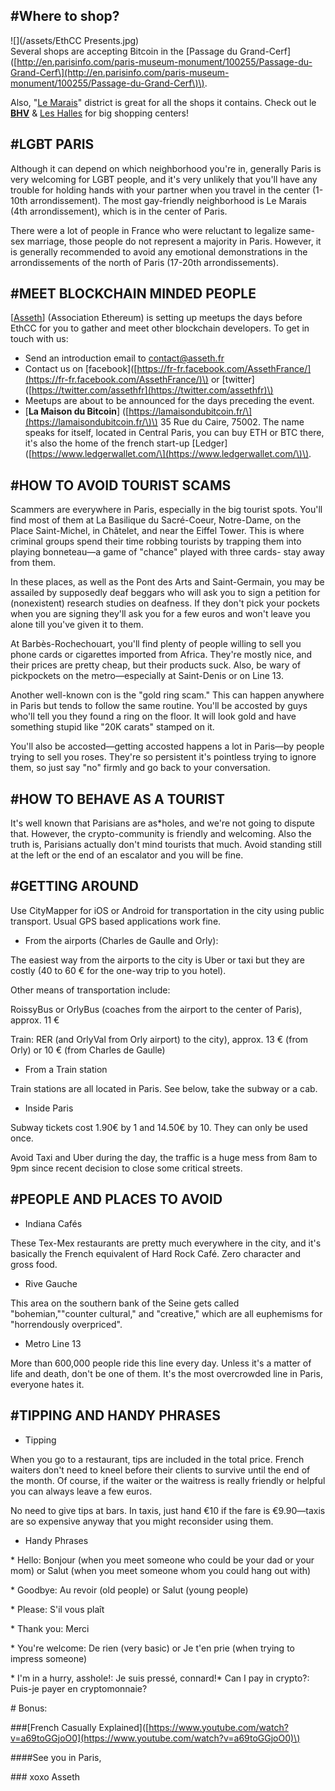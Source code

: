 ## **\#Where to shop?**

![](/assets/EthCC Presents.jpg)  
Several shops are accepting Bitcoin in the \[Passage du Grand-Cerf\] \([http://en.parisinfo.com/paris-museum-monument/100255/Passage-du-Grand-Cerf\](http://en.parisinfo.com/paris-museum-monument/100255/Passage-du-Grand-Cerf\)\).

Also, "[Le Marais](https://www.google.com/maps/place/Le+Marais,+Paris/@48.86188,2.3414072,16z/data=!4m5!3m4!1s0x47e66e03cdce4ae9:0x38cfa580446f9e46!8m2!3d48.8587029!4d2.3588038)" district is great for all the shops it contains. Check out le [**BHV**](https://www.google.com/maps/place/LE+BHV+MARAIS/@48.8574612,2.3533061,15z/data=!4m2!3m1!1s0x0:0x57f1526a10429379?sa=X&ved=0ahUKEwjCtevSpLnZAhUOSK0KHZLmB4AQ_BIIpwEwEQ) & [Les Halles](https://www.google.com/maps/place/Les+Halles,+75001+Paris/data=!4m2!3m1!1s0x47e66e18a5f84801:0x6eb5daa624bdebd2?sa=X&ved=0ahUKEwj8_JjcpLnZAhUOSK0KHZLmB4AQ8gEIJzAA) for big shopping centers!

## \#LGBT PARIS

Although it can depend on which neighborhood you're in, generally Paris is very welcoming for LGBT people, and it's very unlikely that you'll have any trouble for holding hands with your partner when you travel in the center \(1-10th arrondissement\). The most gay-friendly neighborhood is Le Marais \(4th arrondissement\), which is in the center of Paris.

There were a lot of people in France who were reluctant to legalize same-sex marriage, those people do not represent a majority in Paris. However, it is generally recommended to avoid any emotional demonstrations in the arrondissements of the north of Paris \(17-20th arrondissements\).

## \#MEET BLOCKCHAIN MINDED PEOPLE

\[[Asseth](http://www.asseth.fr/)\] \(Association Ethereum\) is setting up meetups the days before EthCC for you to gather and meet other blockchain developers. To get in touch with us:

* Send an introduction email to [contact@asseth.fr](mailto:contact@asseth.fr)
* Contact us on \[facebook\]\([https://fr-fr.facebook.com/AssethFrance/](https://fr-fr.facebook.com/AssethFrance/)\) or \[twitter\] \([https://twitter.com/assethfr](https://twitter.com/assethfr)\)
* Meetups are about to be announced for the days preceding the event.
* \[**La Maison du Bitcoin**\] \([https://lamaisondubitcoin.fr/\](https://lamaisondubitcoin.fr/\)\) 35 Rue du Caire, 75002. The name speaks for itself, located in Central Paris, you can buy ETH or BTC there, it's also the home of the french start-up \[Ledger\]\([https://www.ledgerwallet.com/\](https://www.ledgerwallet.com/\)\).

## \#HOW TO AVOID TOURIST SCAMS

Scammers are everywhere in Paris, especially in the big tourist spots. You'll find most of them at La Basilique du Sacré-Coeur, Notre-Dame, on the Place Saint-Michel, in Châtelet, and near the Eiffel Tower. This is where criminal groups spend their time robbing tourists by trapping them into playing bonneteau—a game of "chance" played with three cards- stay away from them.

In these places, as well as the Pont des Arts and Saint-Germain, you may be assailed by supposedly deaf beggars who will ask you to sign a petition for \(nonexistent\) research studies on deafness. If they don't pick your pockets when you are signing they'll ask you for a few euros and won't leave you alone till you've given it to them.

At Barbès-Rochechouart, you'll find plenty of people willing to sell you phone cards or cigarettes imported from Africa. They're mostly nice, and their prices are pretty cheap, but their products suck. Also, be wary of pickpockets on the metro—especially at Saint-Denis or on Line 13.

Another well-known con is the "gold ring scam." This can happen anywhere in Paris but tends to follow the same routine. You'll be accosted by guys who'll tell you they found a ring on the floor. It will look gold and have something stupid like "20K carats" stamped on it.

You'll also be accosted—getting accosted happens a lot in Paris—by people trying to sell you roses. They're so persistent it's pointless trying to ignore them, so just say "no" firmly and go back to your conversation.

## \#HOW TO BEHAVE AS A TOURIST

It's well known that Parisians are as\*holes, and we're not going to dispute that. However, the crypto-community is friendly and welcoming. Also the truth is, Parisians actually don't mind tourists that much. Avoid standing still at the left or the end of an escalator and you will be fine.

## \#GETTING AROUND

Use CityMapper for iOS or Android for transportation in the city using public transport. Usual GPS based applications work fine.

* From the airports \(Charles de Gaulle and Orly\):

The easiest way from the airports to the city is Uber or taxi but they are costly \(40 to 60 € for the one-way trip to you hotel\).

Other means of transportation include:

RoissyBus or OrlyBus \(coaches from the airport to the center of Paris\), approx. 11 €

Train: RER \(and OrlyVal from Orly airport\) to the city\), approx. 13 € \(from Orly\) or 10 € \(from Charles de Gaulle\)

* From a Train station

Train stations are all located in Paris. See below, take the subway or a cab.

* Inside Paris

Subway tickets cost 1.90€ by 1 and 14.50€ by 10. They can only be used once.

Avoid Taxi and Uber during the day, the traffic is a huge mess from 8am to 9pm since recent decision to close some critical streets.

## \#PEOPLE AND PLACES TO AVOID

* Indiana Cafés

These Tex-Mex restaurants are pretty much everywhere in the city, and it's basically the French equivalent of Hard Rock Café. Zero character and gross food.

* Rive Gauche

This area on the southern bank of the Seine gets called "bohemian,""counter cultural," and "creative," which are all euphemisms for "horrendously overpriced".

* Metro Line 13

More than 600,000 people ride this line every day. Unless it's a matter of life and death, don't be one of them. It's the most overcrowded line in Paris, everyone hates it.

## \#TIPPING AND HANDY PHRASES

* Tipping

When you go to a restaurant, tips are included in the total price. French waiters don't need to kneel before their clients to survive until the end of the month. Of course, if the waiter or the waitress is really friendly or helpful you can always leave a few euros.

No need to give tips at bars. In taxis, just hand €10 if the fare is €9.90—taxis are so expensive anyway that you might reconsider using them.

* Handy Phrases

\* Hello: Bonjour \(when you meet someone who could be your dad or your mom\) or Salut \(when you meet someone whom you could hang out with\)

\* Goodbye: Au revoir \(old people\) or Salut \(young people\)

\* Please: S'il vous plaît

\* Thank you: Merci

\* You're welcome: De rien \(very basic\) or Je t'en prie \(when trying to impress someone\)

\* I'm in a hurry, asshole!: Je suis pressé, connard!\* Can I pay in crypto?: Puis-je payer en cryptomonnaie?

\# Bonus:

\#\#\#\[French Casually Explained\]\([https://www.youtube.com/watch?v=a69toGGjoO0](https://www.youtube.com/watch?v=a69toGGjoO0)\)

\#\#\#\#See you in Paris,

\#\#\# xoxo Asseth

